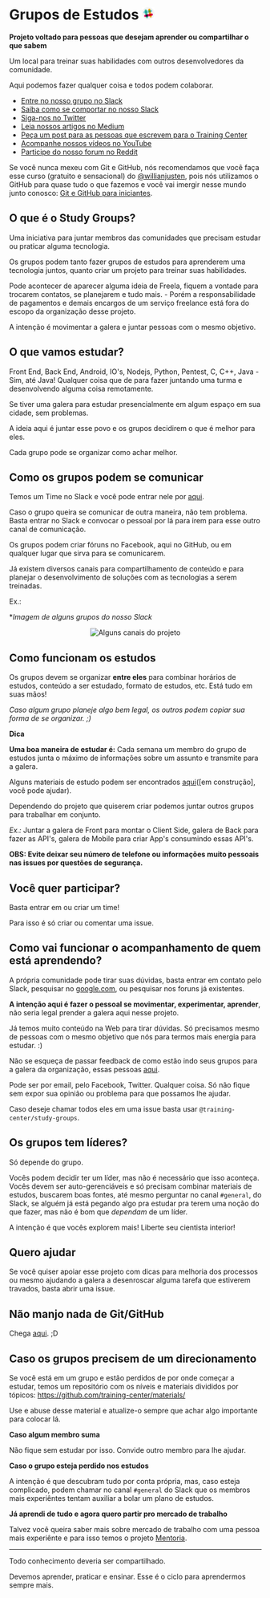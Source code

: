 # Grupos de Estudos   <a href="https://ctgroups.herokuapp.com/" title="Acesse nosso Slack" target="_blank"><img src="/images/Slack.png" alt="Acesse nosso Slack" width="25px"></a>

**Projeto voltado para pessoas que desejam aprender ou compartilhar o que sabem**

Um local para treinar suas habilidades com outros desenvolvedores da comunidade.

Aqui podemos fazer qualquer coisa e todos podem colaborar.

<ul>
  <li><a href="https://ctgroups.herokuapp.com/" target="_blank" title="Entre no nosso grupo no Slack">Entre no nosso grupo no Slack</a></li>
  <li><a href="https://medium.com/trainingcenter/como-se-comportar-no-slack-do-training-center-a3715fb7c00f" target="_blank" title="Saiba como se comportar no nosso Slack">Saiba como se comportar no nosso Slack</a></li>
  <li><a href="https://twitter.com/trainingcentr" target="_blank" title="Siga-nos no Twitter">Siga-nos no Twitter</a></li>
  <li><a href="https://medium.com/trainingcenter" target="_blank" title="Leia nossos artigos no Medium">Leia nossos artigos no Medium</a></li>
  <li><a href="https://bitly.com/quero-post-no-training-center" target="_blank" title="Peça um post para as pessoas que escrevem para o Training Center">Peça um post para as pessoas que escrevem para o Training Center</a></li>
  <li><a href="https://www.youtube.com/c/TrainingCenterChannel" target="_blank" title="Acompanhe nossos vídeos no YouTube">Acompanhe nossos vídeos no YouTube</a></li>
  <li><a href="https://www.reddit.com/r/trainingcentr/" target="_blank" title="Participe do nosso forum no Reddit">Participe do nosso forum no Reddit</a></li>
</ul>

Se você nunca mexeu com Git e GitHub, nós recomendamos que você faça esse curso (gratuito e sensacional) do [@willianjusten](https://github.com/willianjusten), pois nós utilizamos o GitHub para quase tudo o que fazemos e você vai imergir nesse mundo junto conosco: [Git e GitHub para iniciantes](https://www.udemy.com/git-e-github-para-iniciantes/).

## O que é o Study Groups?

Uma iniciativa para juntar membros das comunidades que precisam estudar ou praticar alguma tecnologia.

Os grupos podem tanto fazer grupos de estudos para aprenderem uma tecnologia juntos, quanto criar um projeto para treinar suas habilidades.

Pode acontecer de aparecer alguma ideia de Freela, fiquem a vontade para trocarem contatos, se planejarem e tudo mais. - Porém a responsabilidade de pagamentos e demais encargos de um serviço freelance está fora do escopo da organização desse projeto.

A intenção é movimentar a galera e juntar pessoas com o mesmo objetivo.

## O que vamos estudar?

Front End, Back End, Android, IO's, Nodejs, Python, Pentest, C, C++, Java - Sim, até Java! Qualquer coisa que de para fazer juntando uma turma e desenvolvendo alguma coisa remotamente.

Se tiver uma galera para estudar presencialmente em algum espaço em sua cidade, sem problemas.

A ideia aqui é juntar esse povo e os grupos decidirem o que é melhor para eles.

Cada grupo pode se organizar como achar melhor.

## Como os grupos podem se comunicar

Temos um Time no Slack e você pode entrar nele por [aqui](https://ctgroups.herokuapp.com/).

Caso o grupo queira se comunicar de outra maneira, não tem problema. Basta entrar no Slack e convocar o pessoal por lá para irem para esse outro canal de comunicação.

Os grupos podem criar fóruns no Facebook, aqui no GitHub, ou em qualquer lugar que sirva para se comunicarem.

Já existem diversos canais para compartilhamento de conteúdo e para planejar o desenvolvimento de soluções com as tecnologias a serem treinadas.

Ex.:

**Imagem de alguns grupos do nosso Slack*

<p align="center">
  <img src="https://s31.postimg.org/6253szyp7/Screen_Shot_2016_07_04_at_10_37_25.png" title="Alguns canais do projeto" alt="Alguns canais do projeto">
</p>

## Como funcionam os estudos

Os grupos devem se organizar **entre eles** para combinar horários de estudos, conteúdo a ser estudado, formato de estudos, etc. Está tudo em suas mãos!

*Caso algum grupo planeje algo bem legal, os outros podem copiar sua forma de se organizar. ;)*

**Dica** 

**Uma boa maneira de estudar é:** Cada semana um membro do grupo de estudos junta o máximo de informações sobre um assunto e transmite para a galera.

Alguns materiais de estudo podem ser encontrados [aqui](./material-de-apoio.md)([em construção], você pode ajudar).

Dependendo do projeto que quiserem criar podemos juntar outros grupos para trabalhar em conjunto. 

*Ex.:* Juntar a galera de Front para montar o Client Side, galera de Back para fazer as API's, galera de Mobile para criar App's consumindo essas API's.

**OBS: Evite deixar seu número de telefone ou informações muito pessoais nas issues por questões de segurança.**

## Você quer participar?

Basta entrar em ou criar um time!

Para isso é só criar ou comentar uma issue.

## Como vai funcionar o acompanhamento de quem está aprendendo?

A própria comunidade pode tirar suas dúvidas, basta entrar em contato pelo Slack, pesquisar no [google.com](http://google.com), ou pesquisar nos foruns já existentes.

**A intenção aqui é fazer o pessoal se movimentar, experimentar, aprender**, não seria legal prender a galera aqui nesse projeto.

Já temos muito conteúdo na Web para tirar dúvidas. Só precisamos mesmo de pessoas com o mesmo objetivo que nós para termos mais energia para estudar. :)

Não se esqueça de passar feedback de como estão indo seus grupos para a galera da organização, essas pessoas [aqui](https://github.com/orgs/training-center/teams/study-groups).

Pode ser por email, pelo Facebook, Twitter. Qualquer coisa. Só não fique sem expor sua opinião ou problema para que possamos lhe ajudar.

Caso deseje chamar todos eles em uma issue basta usar `@training-center/study-groups`.

## Os grupos tem líderes?

Só depende do grupo.

Vocês podem decidir ter um líder, mas não é necessário que isso aconteça. Vocês devem ser auto-gerenciáveis e só precisam combinar materiais de estudos, buscarem boas fontes, até mesmo perguntar no canal `#general`, do Slack, se alguém já está pegando algo pra estudar pra terem uma noção do que fazer, mas não é bom que *dependam* de um líder.

A intenção é que vocês explorem mais! Liberte seu cientista interior!

## Quero ajudar

Se você quiser apoiar esse projeto com dicas para melhoria dos processos ou mesmo ajudando a galera a desenroscar alguma tarefa que estiverem travados, basta abrir uma issue.

## Não manjo nada de Git/GitHub

Chega [aqui](./material-de-apoio.md#gitgithub). ;D

## Caso os grupos precisem de um direcionamento

Se você está em um grupo e estão perdidos de por onde começar a estudar, temos um repositório com os níveis e materiais divididos por tópicos: https://github.com/training-center/materials/

Use e abuse desse material e atualize-o sempre que achar algo importante para colocar lá.

**Caso algum membro suma**

Não fique sem estudar por isso. Convide outro membro para lhe ajudar.

**Caso o grupo esteja perdido nos estudos**

A intenção é que descubram tudo por conta própria, mas, caso esteja complicado, podem chamar no canal `#general` do Slack que os membros mais experiêntes tentam auxiliar a bolar um plano de estudos.

**Já aprendi de tudo e agora quero partir pro mercado de trabalho**

Talvez você queira saber mais sobre mercado de trabalho com uma pessoa mais experiênte e para isso temos o projeto [Mentoria](https://github.com/training-center/mentoria).

---

Todo conhecimento deveria ser compartilhado.

Devemos aprender, praticar e ensinar. Esse é o ciclo para aprendermos sempre mais.
